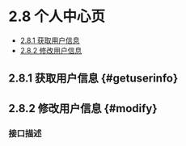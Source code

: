 # 2.8 个人中心页

- [2.8.1 获取用户信息](#getuserinfo)
- [2.8.2 修改用户信息](#modify)

## 2.8.1 获取用户信息 {#getuserinfo}

## 2.8.2 修改用户信息 {#modify}

### 接口描述

